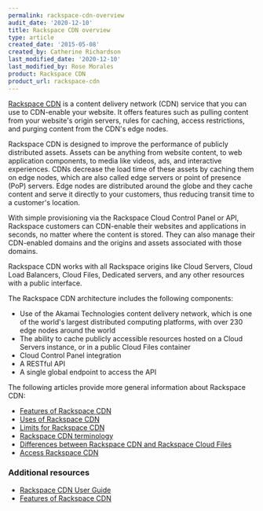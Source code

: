 ```yaml
---
permalink: rackspace-cdn-overview
audit_date: '2020-12-10'
title: Rackspace CDN overview
type: article
created_date: '2015-05-08'
created_by: Catherine Richardson
last_modified_date: '2020-12-10'
last_modified_by: Rose Morales
product: Rackspace CDN
product_url: rackspace-cdn
---
```


[Rackspace CDN](https://www.rackspace.com/cloud/cdn-content-delivery-network) is
a content delivery network (CDN) service that you can use to CDN-enable your
website. It offers features such as pulling content from your website's origin
servers, rules for caching, access restrictions, and purging content from the
CDN's edge nodes.

Rackspace CDN is designed to improve the performance of publicly distributed
assets. Assets can be anything from website content, to web application
components, to media like videos, ads, and interactive experiences.  CDNs
decrease the load time of these assets by caching them on edge nodes, which are
also called edge servers or point of presence (PoP) servers.  Edge nodes are
distributed around the globe and they cache content and serve it directly to
your customers, thus reducing transit time to a customer's location.

With simple provisioning via the Rackspace Cloud Control Panel or API, Rackspace
customers can CDN-enable their websites and applications in seconds, no matter
where the content is stored. They can also manage their CDN-enabled domains and
the origins and assets associated with those domains.

Rackspace CDN works with all Rackspace origins like Cloud Servers, Cloud Load
Balancers, Cloud Files, Dedicated servers, and any other resources with a public
interface.

The Rackspace CDN architecture includes the following components:

- Use of the Akamai Technologies content delivery network, which is one of the
  world's largest distributed computing platforms, with over 230 edge nodes
  around the world
- The ability to cache publicly accessible resources hosted on a Cloud Servers
  instance, or in a public Cloud Files container
- Cloud Control Panel integration
- A RESTful API
- A single global endpoint to access the API

The following articles provide more general information about Rackspace CDN:

- [Features of Rackspace CDN](https://docs-ospc.rackspace.com/support/how-to/rackspace-cdn/features-of-rackspace-cdn)
- [Uses of Rackspace CDN](https://docs-ospc.rackspace.com/support/how-to/rackspace-cdn/uses-of-rackspace-cdn)
- [Limits for Rackspace CDN](https://docs-ospc.rackspace.com/support/how-to/rackspace-cdn/limits-for-rackspace-cdn)
- [Rackspace CDN terminology](https://docs-ospc.rackspace.com/support/how-to/rackspace-cdn/rackspace-cdn-terminology)
- [Differences between Rackspace CDN and Rackspace Cloud Files](https://docs-ospc.rackspace.com/support/how-to/rackspace-cdn/differences-between-rackspace-cdn-and-rackspace-cloud-files)
- [Access Rackspace CDN](https://docs-ospc.rackspace.com/support/how-to/rackspace-cdn/access-rackspace-cdn)

### Additional resources

- [Rackspace CDN User Guide](https://docs-ospc.rackspace.com/support/how-to/rackspace-cdn)
- [Features of Rackspace CDN](https://docs-ospc.rackspace.com/support/how-to/rackspace-cdn/features-of-rackspace-cdn)
